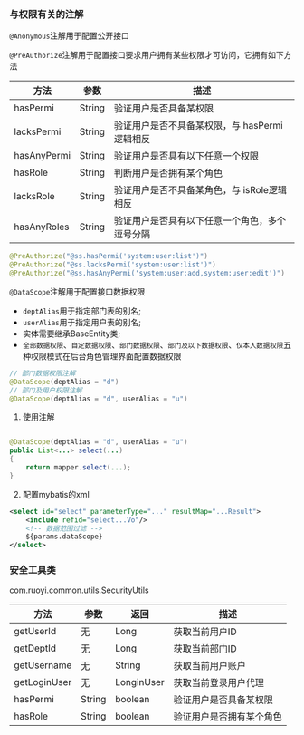 ### 与权限有关的注解

`@Anonymous`注解用于配置公开接口

`@PreAuthorize`注解用于配置接口要求用户拥有某些权限才可访问，它拥有如下方法

| 方法        | 参数   | 描述                                           |
| ----------- | ------ | ---------------------------------------------- |
| hasPermi    | String | 验证用户是否具备某权限                         |
| lacksPermi  | String | 验证用户是否不具备某权限，与 hasPermi逻辑相反  |
| hasAnyPermi | String | 验证用户是否具有以下任意一个权限               |
| hasRole     | String | 判断用户是否拥有某个角色                       |
| lacksRole   | String | 验证用户是否不具备某角色，与 isRole逻辑相反    |
| hasAnyRoles | String | 验证用户是否具有以下任意一个角色，多个逗号分隔 |

```java
@PreAuthorize("@ss.hasPermi('system:user:list')")
@PreAuthorize("@ss.lacksPermi('system:user:list')")
@PreAuthorize("@ss.hasAnyPermi('system:user:add,system:user:edit')")
```

`@DataScope`注解用于配置接口数据权限

* `deptAlias`用于指定部门表的别名;
* `userAlias`用于指定用户表的别名;
* 实体需要继承BaseEntity类;
* `全部数据权限`、`自定数据权限`、`部门数据权限`、`部门及以下数据权限`、`仅本人数据权限`五种权限模式在后台角色管理界面配置数据权限

```java
// 部门数据权限注解
@DataScope(deptAlias = "d")
// 部门及用户权限注解
@DataScope(deptAlias = "d", userAlias = "u")
```

1. 使用注解

```java

@DataScope(deptAlias = "d", userAlias = "u")
public List<...> select(...)
{
    return mapper.select(...);
}
```

2. 配置mybatis的xml

```xml
<select id="select" parameterType="..." resultMap="...Result">
    <include refid="select...Vo"/>
    <!-- 数据范围过滤 -->
    ${params.dataScope}
</select>
```

### 安全工具类

com.ruoyi.common.utils.SecurityUtils

| 方法         | 参数   | 返回       | 描述                     |
| ------------ | ------ | ---------- | ------------------------ |
| getUserId    | 无     | Long       | 获取当前用户ID           |
| getDeptId    | 无     | Long       | 获取当前部门ID           |
| getUsername  | 无     | String     | 获取当前用户账户         |
| getLoginUser | 无     | LonginUser | 获取当前登录用户代理     |
| hasPermi     | String | boolean    | 验证用户是否具备某权限   |
| hasRole      | String | boolean    | 验证用户是否拥有某个角色 |
